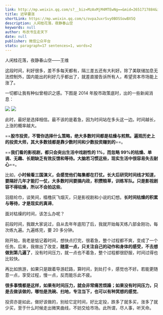 ```yaml
---
link: http://mp.weixin.qq.com/s?__biz=MzAxMjM4MTEwNg==&mid=2651717884&idx=1&sn=a7dad36572ed3800f208d0980761ae56&chksm=80481e21b73f973754b7f144361b7dbf566f322b250b14950c87b1fbaf82f56225b1b82e5d0a#rd
title: 迟早要涨
shortLink: https://mp.weixin.qq.com/s/ovpaJuxrSvy0BOSSowBX5Q
description: 人闲桂花落，夜静春山空
keywords: null
author: 布衣书生走天下
date: null
publisher: 微信公众平台
stats: paragraph=17 sentences=1, words=2
---
```


人闲桂花落，夜静春山空——王维

这段时间，利好很多，差不多每天都有，隔三差五还有大利好。除了美联储加息无法控制外，国内能出的利好几乎都出了，就差直接告诉所有人，希望资本市场能上涨了。

一切都让我有种似曾相识之感。下图是 2014 年股市政策底时，出的一些新闻消息：

![](https://mmbiz.qpic.cn/sz_mmbiz_jpg/52ldaLQ7yeSy4a2TshXpafOG5P88nVWRdoEnXVxakk7IUK7jFXacWO3tRYExBvUmDftBwNHCTnseKoicZBN4Jicg/640?wx_fmt=jpeg&tp=webp&wxfrom=5&wx_lazy=1&wx_co=1)
![](https://mmbiz.qpic.cn/sz_mmbiz_jpg/52ldaLQ7yeSy4a2TshXpafOG5P88nVWRjFep7867wvWncicGQXE03mIUu19RhAMYxMQ3NCGOjEw5eMkjiaPUazpg/640?wx_fmt=jpeg&tp=webp&wxfrom=5&wx_lazy=1&wx_co=1)

此时，最好是选择相信。最不该的是着急，因为时间站在多头这一边。时间越长，上涨的概率越大。

==**股市投资，不管你选择什么策略，绝大多数时间都是枯燥与煎熬。遍观历史上的投资大师，其大多数钱都是靠少数时间和少数投资赚到的**==。

==**我们看的影视剧，都只会突出生活中戏剧性的 1%，而忽略 99%的枯燥、单调、无趣、长期缺乏有效反馈和等待。大脑若习惯这些，现实生活中很容易失去耐心**==。

比如，**小时候看三国演义，会感觉他们每集都在打仗。长大后研究时间线才知道，要隔好几年才能打一仗，大多数时间要搞内政，积攒粮草，训练军队。只是影视剧容不得枯燥，所以不会拍这些**。

羽扇纶巾，谈笑间，樯橹灰飞烟灭，只是影视剧和小说的幻想。**长时间枯燥的积累与等待，才是现实的真谛**。

面对枯燥的时间，该怎么办呢？

前段时间，我跟大家说过，自从去年年底阳了后，我就开始每天练八部金刚功，每次练九遍。九遍练完，要 20 多分钟。

刚开始，我老是惦记着时间，想快点打完，很着急，整个过程都不爽，变成了一个任务。后来，我做出了改变，**随意一点，只关注自己的动作和身体的感受，不去想做到第几遍了**，没有时间压力，就一点也不着急，整个过程都很舒服，时间过得也比较快。

再比如旅游，如果只是跟着导游赶路，算时间，到处打卡，感觉也不好。若能更随意一点，享受过程，慢一点，反而能乐此不疲。

**很多事情都是这样，如果有时间压力，就会非常痛苦烦躁；如果没有时间压力，只是去做该做的，哪怕是洗碗、扫地，专注当下，也可以有种冥想的感觉**。

投资亦是如此，做好该做的，别给它定时间，好比定投，跌多了就多买，涨多了就少买，至于什么时候走出微笑曲线，不妨交给市场。此所谓，尽人事，听天命。
